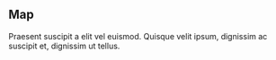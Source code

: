 ## Map
Praesent suscipit a elit vel euismod. Quisque velit ipsum, dignissim ac suscipit et, dignissim ut tellus.
